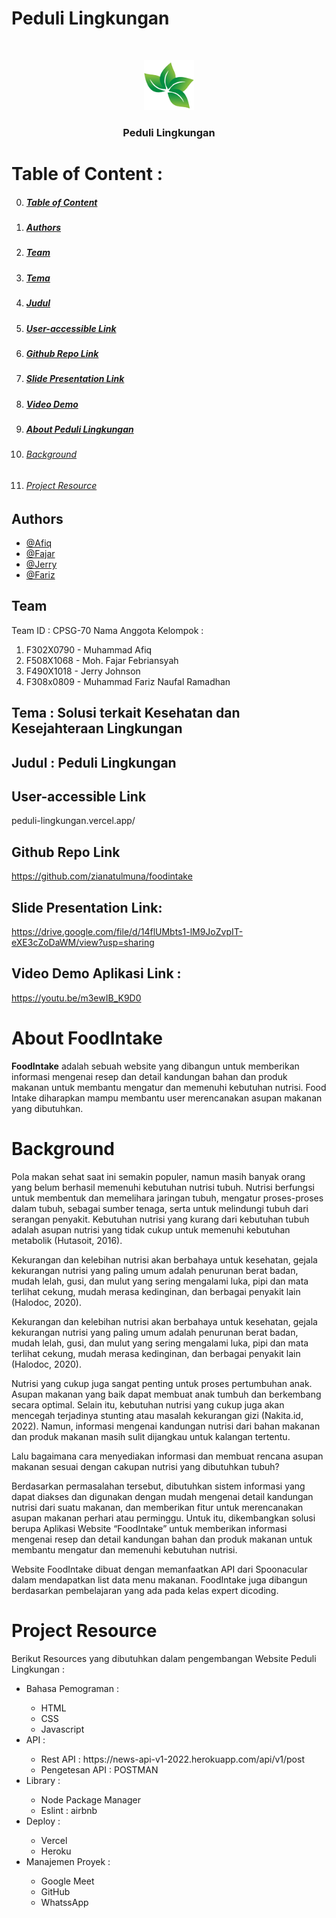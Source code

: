 # Peduli Lingkungan
<br />
<p align="center">
  <img src="./src/public/company-logo.png" alt="Logo" width="80" height="80">
  <h3 align="center">Peduli Lingkungan</h3>
</p>

<a id="toc"></a>

# Table of Content :
0. ##### [Table of Content](#toc)
1. ##### [Authors](#1)
2. ##### [Team](#2)
3. ##### [Tema](#3)
4. ##### [Judul](#4)
5. ##### [User-accessible Link](#5)
6. ##### [Github Repo Link](#6)
7. ##### [Slide Presentation Link](#7)
8. ##### [Video Demo](#8)
9. ##### [About Peduli Lingkungan](#9)
10. ###### [Background](#10)
12. ###### [Project Resource](#11)

<a id="1"></a>

## Authors
- [@Afiq](https://www.linkedin.com/in/muhammad-afiq-2a097314b/)
- [@Fajar](https://www.linkedin.com/in/fajar-febriansyah-159349241/)
- [@Jerry](https://www.linkedin.com/in/jerry-johnson-b77250208/)
- [@Fariz](https://www.linkedin.com/in/m-fariz-naufal-r-813144213/)


<a id="2"></a>
## Team

Team ID : CPSG-70
Nama Anggota Kelompok :
<ol>
  <li>F302X0790 - Muhammad Afiq</li>
  <li>F508X1068 - Moh. Fajar Febriansyah</li>
  <li>F490X1018 - Jerry Johnson</li>
  <li>F308x0809  - Muhammad Fariz Naufal Ramadhan</li>
</ol>

<a id="3"></a>
## Tema : Solusi terkait Kesehatan dan Kesejahteraan Lingkungan

<a id="4"></a>
## Judul : Peduli Lingkungan

<a id="5"></a>
## User-accessible Link

peduli-lingkungan.vercel.app/

<a id="6"></a>
## Github Repo Link

https://github.com/zianatulmuna/foodintake

<a id="7"></a>
## Slide Presentation Link:

https://drive.google.com/file/d/14flUMbts1-lM9JoZvpIT-eXE3cZoDaWM/view?usp=sharing

<a id="8"></a>
## Video Demo Aplikasi Link :

https://youtu.be/m3ewIB_K9D0


<a id="9"></a>
# About FoodIntake

**FoodIntake** adalah sebuah website yang dibangun untuk memberikan informasi mengenai resep dan detail kandungan bahan dan produk makanan untuk membantu mengatur dan memenuhi kebutuhan nutrisi. Food Intake diharapkan mampu  membantu user merencanakan asupan makanan yang dibutuhkan.

<a id="10"></a>
# Background
<p>Pola makan sehat saat ini semakin populer, namun masih banyak orang yang belum berhasil memenuhi kebutuhan nutrisi tubuh. Nutrisi berfungsi untuk membentuk dan memelihara jaringan tubuh, mengatur proses-proses dalam tubuh, sebagai sumber tenaga, serta untuk melindungi tubuh dari serangan penyakit. Kebutuhan nutrisi yang kurang dari kebutuhan tubuh adalah asupan nutrisi yang tidak cukup untuk memenuhi kebutuhan metabolik (Hutasoit, 2016).</p>
<p>Kekurangan dan kelebihan nutrisi akan berbahaya untuk kesehatan, gejala kekurangan nutrisi yang paling umum adalah penurunan berat badan, mudah lelah, gusi, dan mulut yang sering mengalami luka, pipi dan mata terlihat cekung, mudah merasa kedinginan, dan berbagai penyakit lain (Halodoc, 2020).</p>
<p>Kekurangan dan kelebihan nutrisi akan berbahaya untuk kesehatan, gejala kekurangan nutrisi yang paling umum adalah penurunan berat badan, mudah lelah, gusi, dan mulut yang sering mengalami luka, pipi dan mata terlihat cekung, mudah merasa kedinginan, dan berbagai penyakit lain (Halodoc, 2020).</p>
<p>Nutrisi yang cukup juga sangat penting untuk proses pertumbuhan anak. Asupan makanan yang baik dapat membuat anak tumbuh dan berkembang secara optimal. Selain itu, kebutuhan nutrisi yang cukup juga akan mencegah terjadinya stunting atau masalah kekurangan gizi (Nakita.id, 2022). Namun, informasi mengenai kandungan nutrisi dari bahan makanan dan produk makanan masih sulit dijangkau untuk kalangan tertentu.</p>
<p>Lalu bagaimana cara menyediakan informasi dan membuat rencana asupan makanan sesuai dengan cakupan nutrisi yang dibutuhkan tubuh?</p>
<p>Berdasarkan permasalahan tersebut, dibutuhkan sistem informasi yang dapat diakses dan digunakan dengan mudah mengenai detail kandungan nutrisi dari suatu makanan, dan memberikan fitur untuk merencanakan asupan makanan perhari atau perminggu. Untuk itu, dikembangkan solusi berupa Aplikasi Website “FoodIntake” untuk memberikan informasi mengenai resep dan detail kandungan bahan dan produk makanan untuk membantu mengatur dan memenuhi kebutuhan nutrisi.</p>
<p>Website FoodIntake dibuat dengan memanfaatkan API dari Spoonacular dalam mendapatkan list data menu makanan. FoodIntake juga dibangun berdasarkan pembelajaran yang ada pada kelas expert dicoding.</p>

<a id="11"></a>
# Project Resource

Berikut Resources yang dibutuhkan dalam pengembangan Website Peduli Lingkungan :
<ul>
  <li>Bahasa Pemograman :</li>
    <ul>
      <li>HTML</li>
      <li>CSS</li>
      <li>Javascript</li>
    </ul>
  <li>API :</li>
    <ul>
      <li>Rest API : https://news-api-v1-2022.herokuapp.com/api/v1/post</li>
      <li>Pengetesan API : POSTMAN</li>
    </ul>
  <li>Library :</li>
    <ul>
      <li>Node Package Manager</li>
      <li>Eslint : airbnb</li>
    </ul>
  <li>Deploy :</li>
    <ul>
      <li>Vercel</li>
      <li>Heroku</li>
    </ul>
  <li>Manajemen Proyek :</li>
    <ul>
      <li>Google Meet</li>
      <li>GitHub</li>
      <li>WhatssApp</li>
    </ul>
</ul>


